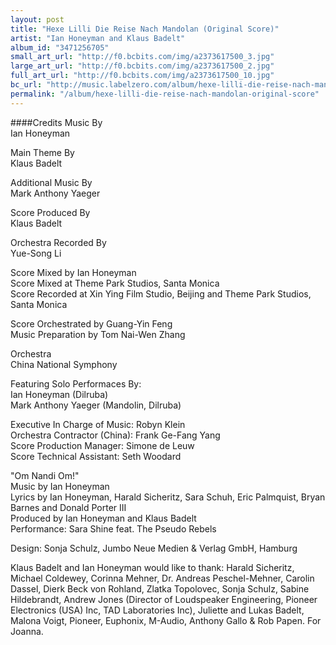 ```yaml
---
layout: post
title: "Hexe Lilli Die Reise Nach Mandolan (Original Score)"
artist: "Ian Honeyman and Klaus Badelt"
album_id: "3471256705"
small_art_url: "http://f0.bcbits.com/img/a2373617500_3.jpg"
large_art_url: "http://f0.bcbits.com/img/a2373617500_2.jpg"
full_art_url: "http://f0.bcbits.com/img/a2373617500_10.jpg"
bc_url: "http://music.labelzero.com/album/hexe-lilli-die-reise-nach-mandolan-original-score?pk=170"
permalink: "/album/hexe-lilli-die-reise-nach-mandolan-original-score"
---
```

####Credits
Music By  
Ian Honeyman  
  
Main Theme By  
Klaus Badelt  
  
Additional Music By			  
Mark Anthony Yaeger  
  
Score Produced By			  
Klaus Badelt  
  
Orchestra Recorded By			  
Yue-Song Li  
  
Score Mixed by Ian Honeyman	  
Score Mixed at Theme Park Studios, Santa Monica  
Score Recorded at Xin Ying Film Studio, Beijing and Theme Park Studios, Santa Monica  
  
Score Orchestrated by Guang-Yin Feng  
Music Preparation by Tom Nai-Wen Zhang		  
  
Orchestra			  
China National Symphony  
  
Featuring Solo Performaces By:	  
Ian Honeyman (Dilruba)  
Mark Anthony Yaeger (Mandolin, Dilruba) 		  
  
Executive In Charge of Music: Robyn Klein  
Orchestra Contractor (China): Frank Ge-Fang Yang  
Score Production Manager: Simone de Leuw					  
Score Technical Assistant: Seth Woodard	  
  
"Om Nandi Om!"   
Music by Ian Honeyman  
Lyrics by Ian Honeyman, Harald Sicheritz, Sara Schuh, Eric Palmquist, Bryan Barnes and Donald Porter III   
Produced by Ian Honeyman and Klaus Badelt  
Performance: Sara Shine feat. The Pseudo Rebels  
  
Design: Sonja Schulz, Jumbo Neue Medien & Verlag GmbH, Hamburg  
  
Klaus Badelt and Ian Honeyman would like to thank: Harald Sicheritz, Michael Coldewey, Corinna Mehner, Dr. Andreas Peschel-Mehner, Carolin Dassel, Dierk Beck von Rohland, Zlatka Topolovec, Sonja Schulz, Sabine Hildebrandt, Andrew Jones (Director of Loudspeaker Engineering, Pioneer Electronics (USA) Inc, TAD Laboratories Inc), Juliette and Lukas Badelt, Malona Voigt, Pioneer, Euphonix, M-Audio, Anthony Gallo & Rob Papen. For Joanna.

